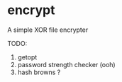 # encrypt
A simple XOR file encrypter

TODO:
 1. getopt
 2. password strength checker (ooh)
 3. hash browns ?
